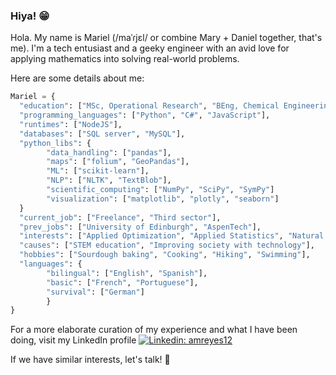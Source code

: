 ### Hiya! 😁

Hola. My name is Mariel (/maˈɾjɛl/ or combine Mary + Daniel together, that's me). I'm a tech entusiast and a geeky engineer with an avid love for applying mathematics into solving real-world problems.

Here are some details about me:

```python
Mariel = {
  "education": ["MSc, Operational Research", "BEng, Chemical Engineering"],
  "programming_languages": ["Python", "C#", "JavaScript"],
  "runtimes": ["NodeJS"],
  "databases": ["SQL server", "MySQL"],
  "python_libs": {
  		"data_handling": ["pandas"],
		"maps": ["folium", "GeoPandas"],
		"ML": ["scikit-learn"],
		"NLP": ["NLTK", "TextBlob"],
		"scientific_computing": ["NumPy", "SciPy", "SymPy"]
		"visualization": ["matplotlib", "plotly", "seaborn"]
  }
  "current_job": ["Freelance", "Third sector"],
  "prev_jobs": ["University of Edinburgh", "AspenTech"],
  "interests": ["Applied Optimization", "Applied Statistics", "Natural Language Processing", "Heuristic methods"],
  "causes": ["STEM education", "Improving society with technology"],
  "hobbies": ["Sourdough baking", "Cooking", "Hiking", "Swimming"],
  "languages": {
        "bilingual": ["English", "Spanish"],
        "basic": ["French", "Portuguese"],
        "survival": ["German"]
        }
}
```

For a more elaborate curation of my experience and what I have been doing, visit my LinkedIn profile [![Linkedin: amreyes12](https://img.shields.io/badge/-amreyes12-blue?style=flat-square&logo=Linkedin&logoColor=white&link=https://www.linkedin.com/in/amreyes12/)](https://www.linkedin.com/in/amreyes12/)

If we have similar interests, let's talk! 💬
